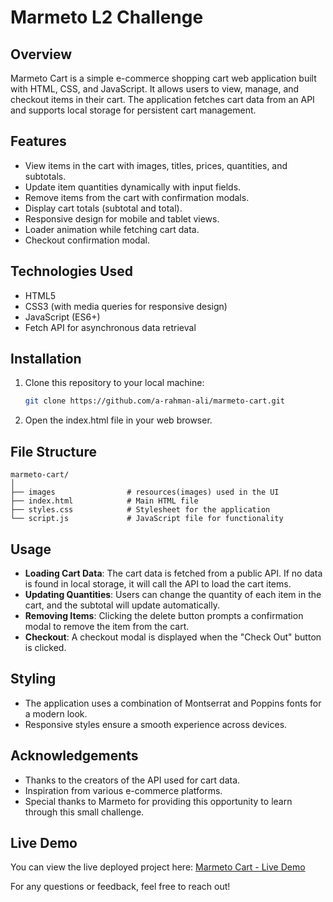 # Marmeto L2 Challenge

## Overview
Marmeto Cart is a simple e-commerce shopping cart web application built with HTML, CSS, and JavaScript. It allows users to view, manage, and checkout items in their cart. The application fetches cart data from an API and supports local storage for persistent cart management.

## Features
- View items in the cart with images, titles, prices, quantities, and subtotals.
- Update item quantities dynamically with input fields.
- Remove items from the cart with confirmation modals.
- Display cart totals (subtotal and total).
- Responsive design for mobile and tablet views.
- Loader animation while fetching cart data.
- Checkout confirmation modal.

## Technologies Used
- HTML5
- CSS3 (with media queries for responsive design)
- JavaScript (ES6+)
- Fetch API for asynchronous data retrieval

## Installation
1. Clone this repository to your local machine:
   ```bash
   git clone https://github.com/a-rahman-ali/marmeto-cart.git

2. Open the index.html file in your web browser.

## File Structure
    marmeto-cart/
    │
    ├── images                # resources(images) used in the UI
    ├── index.html            # Main HTML file
    ├── styles.css            # Stylesheet for the application
    └── script.js             # JavaScript file for functionality

## Usage

- **Loading Cart Data**: The cart data is fetched from a public API. If no data is found in local storage, it will call the API to load the cart items.
- **Updating Quantities**: Users can change the quantity of each item in the cart, and the subtotal will update automatically.
- **Removing Items**: Clicking the delete button prompts a confirmation modal to remove the item from the cart.
- **Checkout**: A checkout modal is displayed when the "Check Out" button is clicked.

## Styling

- The application uses a combination of Montserrat and Poppins fonts for a modern look.
- Responsive styles ensure a smooth experience across devices.

## Acknowledgements

- Thanks to the creators of the API used for cart data.
- Inspiration from various e-commerce platforms.
- Special thanks to Marmeto for providing this opportunity to learn through this small challenge.

## Live Demo
You can view the live deployed project here: [Marmeto Cart - Live Demo](https://a-rahman-ali.github.io/marmeto-l2-challenge/)

  
For any questions or feedback, feel free to reach out!
